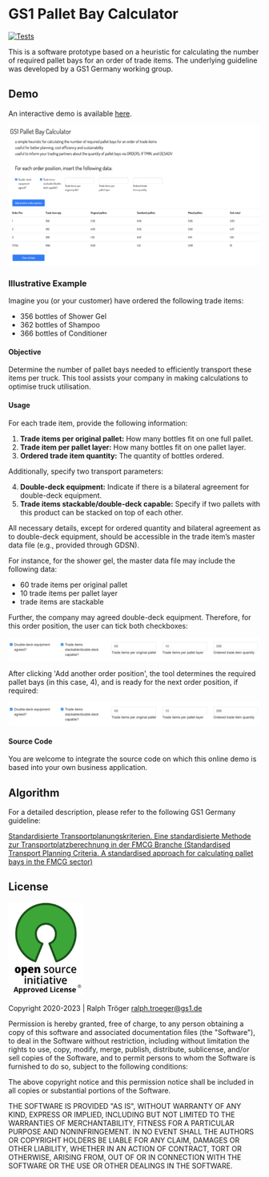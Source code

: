 # GS1 Pallet Bay Calculator

[![Tests](https://github.com/gs1-germany/palletBayCalculator/actions/workflows/github-actions-npm-build.yml/badge.svg)](https://github.com/gs1-germany/palletBayCalculator/actions/workflows/github-actions-npm-build.yml)

This is a software prototype based on a heuristic for calculating the number of required pallet bays for an order of trade items. The underlying guideline was developed by a GS1 Germany working group.

## Demo

An interactive demo is available [here](https://gs1-germany.github.io/palletBayCalculator).

![GS1 Pallet Bay Calculator Demo Tool ](images/palletBayCalculator.png)

### Illustrative Example

Imagine you (or your customer) have ordered the following trade items:

- 356 bottles of Shower Gel
- 362 bottles of Shampoo
- 366 bottles of Conditioner

#### Objective

Determine the number of pallet bays needed to efficiently transport these items per truck. This tool assists your company in making calculations to optimise truck utilisation.

#### Usage

For each trade item, provide the following information:

1. **Trade items per original pallet:** How many bottles fit on one full pallet.
2. **Trade item per pallet layer:** How many bottles fit on one pallet layer.
3. **Ordered trade item quantity:** The quantity of bottles ordered.

Additionally, specify two transport parameters:

4. **Double-deck equipment:** Indicate if there is a bilateral agreement for double-deck equipment.
5. **Trade items stackable/double-deck capable:** Specify if two pallets with this product can be stacked on top of each other.

All necessary details, except for ordered quantity and bilateral agreement as to double-deck equipment, should be accessible in the trade item’s master data file (e.g., provided through GDSN).

For instance, for the shower gel, the master data file may include the following data:

- 60 trade items per original pallet
- 10 trade items per pallet layer
- trade items are stackable

Further, the company may agreed double-deck equipment. Therefore, for this order position, the user can tick both checkboxes:

![Illustrative example step 1](images/palletBayCalculator_example1_2.jpg)

After clicking 'Add another order position', the tool determines the required pallet bays (in this case, 4), and is ready for the next order position, if required:

![Illustrative example step 1](images/palletBayCalculator_example1_2.jpg)

#### Source Code

You are welcome to integrate the source code on which this online demo is based into your own business application.

## Algorithm

For a detailed description, please refer to the following GS1 Germany guideline:

[Standardisierte Transportplanungskriterien. Eine standardisierte Methode zur Transportplatzberechnung in der FMCG Branche (Standardised Transport Planning Criteria. A standardised approach for calculating pallet bays in the FMCG sector)](https://www.gs1-germany.de/gs1-standards/umsetzung/fachpublikationen/detailansicht/87664/)

## License

<img alt="MIT" style="border-width:0" src="/images/osi-badge.jpg" width="150px;"/><br />

Copyright 2020-2023 | Ralph Tröger <ralph.troeger@gs1.de>

Permission is hereby granted, free of charge, to any person obtaining a copy of this software and associated documentation files (the "Software"), to deal in the Software without restriction, including without limitation the rights to use, copy, modify, merge, publish, distribute, sublicense, and/or sell copies of the Software, and to permit persons to whom the Software is furnished to do so, subject to the following conditions:

The above copyright notice and this permission notice shall be included in all copies or substantial portions of the Software.

THE SOFTWARE IS PROVIDED "AS IS", WITHOUT WARRANTY OF ANY KIND, EXPRESS OR IMPLIED, INCLUDING BUT NOT LIMITED TO THE WARRANTIES OF MERCHANTABILITY, FITNESS FOR A PARTICULAR PURPOSE AND NONINFRINGEMENT. IN NO EVENT SHALL THE AUTHORS OR COPYRIGHT HOLDERS BE LIABLE FOR ANY CLAIM, DAMAGES OR OTHER LIABILITY, WHETHER IN AN ACTION OF CONTRACT, TORT OR OTHERWISE, ARISING FROM, OUT OF OR IN CONNECTION WITH THE SOFTWARE OR THE USE OR OTHER DEALINGS IN THE SOFTWARE.
